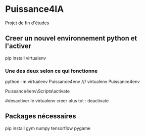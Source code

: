 # Puissance4IA
Projet de fin d'études

## Creer un nouvel environnement python et l'activer
pip install virtualenv

### Une des deux selon ce qui fonctionne
python -m virtualenv Puissance4env /// virtualenv Puissance4env



Puissance4env\Scripts\activate

#desactiver le virtualenv creer plus tot : deactivate



## Packages nécessaires

pip install gym numpy tensorflow pygame
